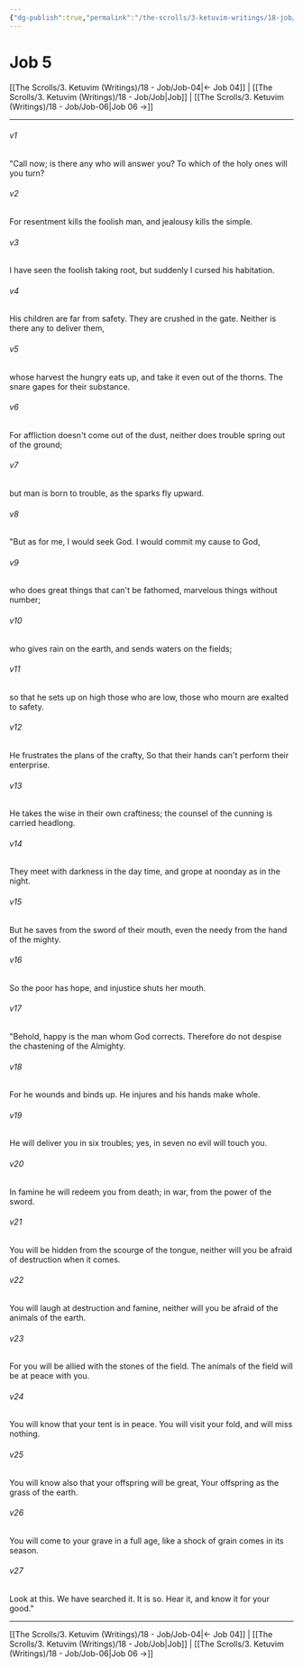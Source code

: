 ```yaml
---
{"dg-publish":true,"permalink":"/the-scrolls/3-ketuvim-writings/18-job/job-05/","tags":["TheScrolls","Ketuvim"]}
---
```



# Job 5


[[The Scrolls/3. Ketuvim (Writings)/18 - Job/Job-04\|← Job 04]] | [[The Scrolls/3. Ketuvim (Writings)/18 - Job/Job\|Job]] | [[The Scrolls/3. Ketuvim (Writings)/18 - Job/Job-06\|Job 06 →]]
***



###### v1 
"Call now; is there any who will answer you? To which of the holy ones will you turn? 

###### v2 
For resentment kills the foolish man, and jealousy kills the simple. 

###### v3 
I have seen the foolish taking root, but suddenly I cursed his habitation. 

###### v4 
His children are far from safety. They are crushed in the gate. Neither is there any to deliver them, 

###### v5 
whose harvest the hungry eats up, and take it even out of the thorns. The snare gapes for their substance. 

###### v6 
For affliction doesn't come out of the dust, neither does trouble spring out of the ground; 

###### v7 
but man is born to trouble, as the sparks fly upward. 

###### v8 
"But as for me, I would seek God. I would commit my cause to God, 

###### v9 
who does great things that can't be fathomed, marvelous things without number; 

###### v10 
who gives rain on the earth, and sends waters on the fields; 

###### v11 
so that he sets up on high those who are low, those who mourn are exalted to safety. 

###### v12 
He frustrates the plans of the crafty, So that their hands can't perform their enterprise. 

###### v13 
He takes the wise in their own craftiness; the counsel of the cunning is carried headlong. 

###### v14 
They meet with darkness in the day time, and grope at noonday as in the night. 

###### v15 
But he saves from the sword of their mouth, even the needy from the hand of the mighty. 

###### v16 
So the poor has hope, and injustice shuts her mouth. 

###### v17 
"Behold, happy is the man whom God corrects. Therefore do not despise the chastening of the Almighty. 

###### v18 
For he wounds and binds up. He injures and his hands make whole. 

###### v19 
He will deliver you in six troubles; yes, in seven no evil will touch you. 

###### v20 
In famine he will redeem you from death; in war, from the power of the sword. 

###### v21 
You will be hidden from the scourge of the tongue, neither will you be afraid of destruction when it comes. 

###### v22 
You will laugh at destruction and famine, neither will you be afraid of the animals of the earth. 

###### v23 
For you will be allied with the stones of the field. The animals of the field will be at peace with you. 

###### v24 
You will know that your tent is in peace. You will visit your fold, and will miss nothing. 

###### v25 
You will know also that your offspring will be great, Your offspring as the grass of the earth. 

###### v26 
You will come to your grave in a full age, like a shock of grain comes in its season. 

###### v27 
Look at this. We have searched it. It is so. Hear it, and know it for your good."

***
[[The Scrolls/3. Ketuvim (Writings)/18 - Job/Job-04\|← Job 04]] | [[The Scrolls/3. Ketuvim (Writings)/18 - Job/Job\|Job]] | [[The Scrolls/3. Ketuvim (Writings)/18 - Job/Job-06\|Job 06 →]]
